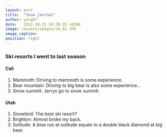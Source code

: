```yaml
---
layout: post
title:  "Snow journal"
author: yongh7
date:   2012-10-21 20:20:35 +0200
image: /assets/images/sb_01.JPG
image_caption: 
position: right
---
```


### Ski resorts I went to last season

#### Cali
1. Mammoth: Driving to mammoth is some experience.
2. Bear mountain: Driving to big bear is also some experience...
3. Snow summit: Jerrys go to snow summit.

#### Utah
1. Snowbird: The best ski resort?
2. Brighton: Almost broke my back.
3. Solitude: A blue run at solitude equals to a double black diamond at big bear.
